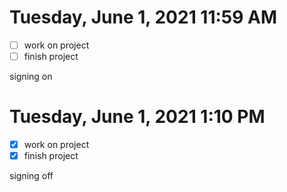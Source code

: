 # Tuesday, June  1, 2021 11:59 AM
- [ ] work on project
- [ ] finish project

signing on

# Tuesday, June  1, 2021 1:10 PM
- [x] work on project
- [x] finish project

signing off